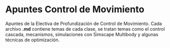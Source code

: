 # Apuntes Control de Movimiento

Apuntes de la Electiva de Profundización de Control de Movimiento. 
Cada archivo **.md** contiene temas de cada clase, se tratan temas como el control cascada, mecanismos, simulaciones con Simscape Multibody y algunas técnicas de optimización.
